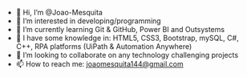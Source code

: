 - 👋 Hi, I’m @Joao-Mesquita
- 👀 I’m interested in developing/programming  
- 🌱 I’m currently learning Git & GitHub, Power BI and Outsystems
- 🔔 I have some knowledge in: HTML5, CSS3, Bootstrap, mySQL, C#, C++, RPA platforms (UiPath & Automation Anywhere)
- 💞️ I’m looking to collaborate on any technology challenging projects 
- 📫 How to reach me: joaomesquita144@gmail.com

<!---
Joao-Mesquita/Joao-Mesquita is a ✨ special ✨ repository because its `README.md` (this file) appears on your GitHub profile.
You can click the Preview link to take a look at your changes.
--->
